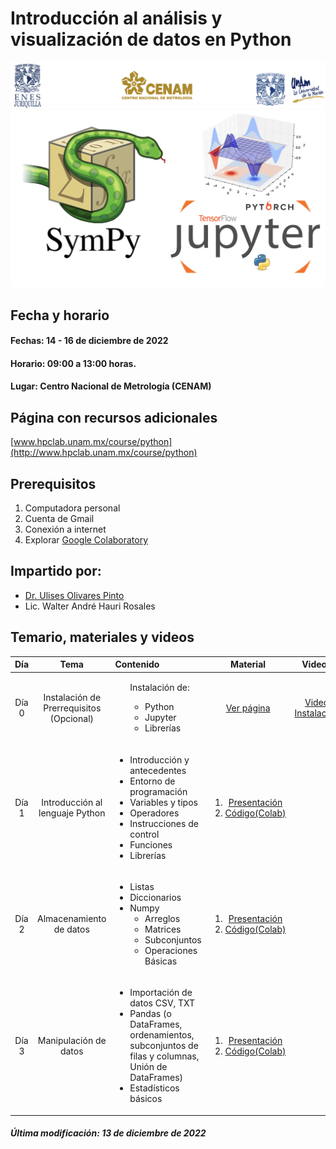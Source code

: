 # Introducción al análisis y visualización de datos en Python 

![alt text](figs/header.png)
![alt text](figs/python.png)

## Fecha y horario
#### Fechas: 14 - 16 de diciembre de 2022
#### Horario: 09:00 a 13:00 horas.
#### Lugar: Centro Nacional de Metrología (CENAM)


## Página con recursos adicionales
[www.hpclab.unam.mx/course/python](http://www.hpclab.unam.mx/course/python)

## Prerequisitos
<ol>
  <li>Computadora personal</li> 
  <li> Cuenta de Gmail</li>
  <li>Conexión a internet</li>
  <li>Explorar <a href="https://colab.research.google.com">Google Colaboratory</a></li>
</ol>

## Impartido por:

+ [Dr. Ulises Olivares Pinto](www.hpclab.unam.mx)
+ Lic. Walter André Hauri Rosales


## Temario, materiales y videos

| Día        | Tema           | Contenido  |  Material   | Videos |
| :-------------: |:-------------:|:-----| :-----:|:-----: |
| Día 0       | Instalación de Prerrequisitos (Opcional) | <ul>Instalación de:<ul><li>Python</li><li>Jupyter</li><li>Librerías</li><ul></ul> | [Ver página](http://www.hpclab.unam.mx/course/python) | [Video Instalación](https://www.youtube.com/watch?v=1ETiwXo0lg4&feature=emb_title)|
| Día 1      | Introducción al lenguaje Python| <ul> <li> Introducción y antecedentes</li> <li> Entorno de programación</li> <li> Variables y tipos</li> <li>Operadores</li> <li>Instrucciones de control</li> <li>Funciones</li> <li>Librerías</li>  </ul>|  <ol><li> [Presentación](pdf/Día1.pdf)</li> <li>[Código(Colab)](code/cenam_día1.ipynb)</li></ol> | |
| Día 2      |  Almacenamiento de datos | <ul> <li> Listas </li>   <li> Diccionarios </li> <li> Numpy <ul><li>Arreglos</li><li>Matrices</li><li>Subconjuntos</li><li>Operaciones Básicas</li></ul> </ul> |  <ol><li>[Presentación](pdf/Día2.pdf)</li> <li>[Código(Colab)](code/cenam_día2.ipynb)</li>  </ol>| |
| Día 3      | Manipulación de datos | <ul> <li> Importación de datos CSV, TXT </li> <li> Pandas (o	DataFrames, ordenamientos, subconjuntos de filas y columnas, Unión de DataFrames)</li> <li>Estadísticos básicos </li></ul>  |  <ol><li>[Presentación]()</li> <li>[Código(Colab)]()</li> </ol>  | |


##### Última modificación: 13 de diciembre de 2022

